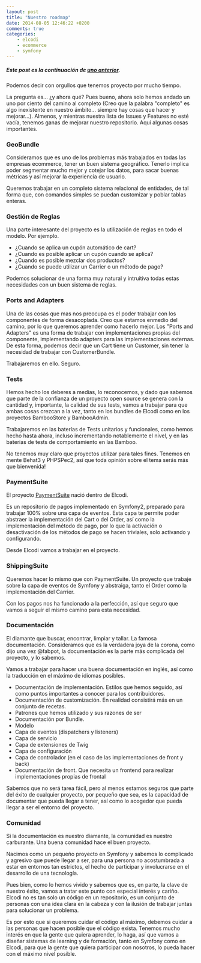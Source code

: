 ```yaml
---
layout: post
title: "Nuestro roadmap"
date: 2014-08-05 12:46:22 +0200
comments: true
categories:
    - elcodi
    - ecommerce
    - symfony
---
```

##### Este post es la continuación de [uno anterior](/blog/2014/08/04/un-momento-para-reflexionar/).

Podemos decir con orgullos que tenemos proyecto por mucho tiempo.

La pregunta es... ¿y ahora qué? Pues bueno, ahora solo hemos andado un uno por
ciento del camino al completo (Creo que la palabra "completo" es algo
inexistente en nuestro ámbito... siempre hay cosas que hacer y mejorar...).
Almenos, y mientras nuestra lista de Issues y Features no esté vacía, tenemos
ganas de mejorar nuestro repositorio. Aquí algunas cosas importantes.

### GeoBundle

Consideramos que es uno de los problemas más trabajados en todas las empresas
ecommerce, tener un buen sistema geográfico. Tenerlo implica poder segmentar
mucho mejor y cotejar los datos, para sacar buenas métricas y así mejorar la
experiencia de usuario.

Queremos trabajar en un completo sistema relacional de entidades, de tal forma
que, con comandos simples se puedan customizar y poblar tablas enteras.

### Gestión de Reglas

Una parte interesante del proyecto es la utilización de reglas en todo el
modelo. Por ejemplo.

* ¿Cuando se aplica un cupón automático de cart?
* ¿Cuando es posible aplicar un cupón cuando se aplica?
* ¿Cuando es posible mezclar dos productos?
* ¿Cuando se puede utilizar un Carrier o un método de pago?

Podemos solucionar de una forma muy natural y intruitiva todas estas necesidades
con un buen sistema de reglas.

### Ports and Adapters

Una de las cosas que mas nos preocupa es el poder trabajar con los componentes
de forma desacoplada. Creo que estamos enmedio del camino, por lo que queremos
aprender como hacerlo mejor. Los "Ports and Adapters" es una forma de trabajar
con implementaciones propias del componente, implementando adapters para las
implementaciones externas. De esta forma, podemos decir que un Cart tiene un
Customer, sin tener la necesidad de trabajar con CustomerBundle.

Trabajaremos en ello. Seguro.

### Tests

Hemos hecho los deberes a medias, lo reconocemos, y dado que sabemos que parte
de la confianza de un proyecto open source se genera con la cantidad y,
importante, la calidad de sus tests, vamos a trabajar para que ambas cosas
crezcan a la vez, tanto en los bundles de Elcodi como en los proyectos
BambooStore y BambooAdmin.

Trabajaremos en las baterías de Tests unitarios y funcionales, como hemos hecho
hasta ahora, incluso incrementando notablemente el nivel, y en las baterias
de tests de comportamiento en las Bamboo.

No tenemos muy claro que proyectos utilizar para tales fines. Tenemos en mente
Behat3 y PHPSPec2, así que toda opinión sobre el tema serás más que bienvenida!

### PaymentSuite

El proyecto [PaymentSuite](http://github.com/PaymentSuite) nació dentro de
Elcodi.

Es un repositorio de pagos implementado en Symfony2, preparado para trabajar
100% sobre una capa de eventos. Esta capa te permite poder abstraer la
implementación del Cart o del Order, así como la implementación del método de
pago, por lo que la activación o desactivación de los métodos de pago se hacen
triviales, solo activando y configurando.

Desde Elcodi vamos a trabajar en el proyecto.

### ShippingSuite

Queremos hacer lo mismo que con PaymentSuite. Un proyecto que trabaje sobre la
capa de eventos de Symfony y abstraiga, tanto el Order como la implementación
del Carrier.

Con los pagos nos ha funcionado a la perfección, así que seguro que vamos a
seguir el mismo camino para esta necesidad.

### Documentación

El diamante que buscar, encontrar, limpiar y tallar. La famosa documentación.
Consideramos que es la verdadera joya de la corona, como dijo una vez @fabpot,
la documentación es la parte más complicada del proyecto, y lo sabemos.

Vamos a trabajar para hacer una buena documentación en inglés, así como la
traducción en el máximo de idiomas posibles.

* Documentación de implementación. Estilos que hemos seguido, así como puntos
importantes a conocer para los contribuidores.
* Documentación de customización. En realidad consistirá más en un conjunto de
recetas.
* Patrones que hemos utilizado y sus razones de ser
* Documentación por Bundle.
 * Modelo
 * Capa de eventos (dispatchers y listeners)
 * Capa de servicio
 * Capa de extensiones de Twig
 * Capa de configuración
 * Capa de controlador (en el caso de las implementaciones de front y back)
* Documentación de front. Que necesita un frontend para realizar
implementaciones propias de frontal

Sabemos que no será tarea fácil, pero al menos estamos seguros que parte del
éxito de cualquier proyecto, por pequeño que sea, es la capacidad de documentar
que pueda llegar a tener, así como lo acogedor que pueda llegar a ser el entorno
del proyecto.

### Comunidad

Si la documentación es nuestro diamante, la comunidad es nuestro carburante. Una
buena comunidad hace el buen proyecto.

Nacimos como un pequeño proyecto en Symfony y sabemos lo complicado y agresivo
que puede llegar a ser, para una persona no acostumbrada a estar en entornos
tan estrictos, el hecho de participar y involucrarse en el desarrollo de una
tecnología.

Pues bien, como lo hemos vivido y sabemos que es, en parte, la clave de nuestro
éxito, vamos a tratar este punto con especial interés y cariño. Elcodi no es tan
solo un código en un repositorio, es un conjunto de personas con una idea clara
en la cabeza y con la ilusión de trabajar juntas para solucionar un problema.

Es por esto que si queremos cuidar el código al máximo, debemos cuidar a las
personas que hacen posible que el código exista. Tenemos mucho interés en que la
gente que quiera aprender, lo haga, así que vamos a diseñar sistemas de learning
y de formación, tanto en Symfony como en Elcodi, para que la gente que quiera
participar con nosotros, lo pueda hacer con el máximo nivel posible.